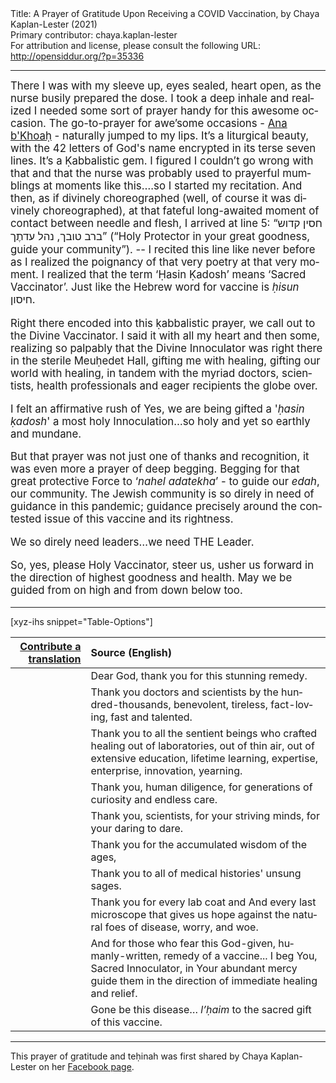 <html>
<head></head>
<body>
Title: A Prayer of Gratitude Upon Receiving a COVID Vaccination, by Chaya Kaplan-Lester (2021)<br />
Primary contributor: chaya.kaplan-lester<br />
For attribution and license, please consult the following URL: <a href="http://opensiddur.org/?p=35336">http://opensiddur.org/?p=35336</a>
<p />
<hr />

<div class="english" lang="en" style="font-size: 1.2em;">
There I was with my sleeve up, eyes sealed, heart open, as the nurse busily prepared the dose. I took a deep inhale and realized I needed some sort of prayer handy for this awesome occasion. The go-to-prayer for awe’some occasions - <a href="https://opensiddur.org/prayers/collective-welfare/trouble/captivity/ana-bkhoah-a-42-letter-name-piyyut-translated-by-reb-zalman/">Ana b'Khoaḥ</a> - naturally jumped to my lips. It’s a liturgical beauty, with the 42 letters of God's name encrypted in its terse seven lines. It’s a Ḳabbalistic gem. I figured I couldn’t go wrong with that and that the nurse was probably used to prayerful mumblings at moments like this….so I started my recitation. And then, as if divinely choreographed (well, of course it was divinely choreographed), at that fateful long-awaited moment of contact between needle and flesh, I arrived at line 5: “<span class="hebrew" lang="he">חסין קדוש ברב טובך, נהל עדתֶך</span>” (“Holy Protector in your great goodness, guide your community”). -- I recited this line like never before as I realized the poignancy of that very poetry at that very moment. I realized that the term ‘Ḥasin Ḳadosh’ means ‘Sacred Vaccinator’. Just like the Hebrew word for vaccine is <em>ḥisun</em> <span class="hebrew" lang="he">חיסון</span>.

Right there encoded into this ḳabbalistic prayer, we call out to the Divine Vaccinator. I said it with all my heart and then some, realizing so palpably that the Divine Innoculator was right there in the sterile Meuḥedet Hall, gifting me with healing, gifting our world with healing, in tandem with the myriad doctors, scientists, health professionals and eager recipients the globe over. 

I felt an affirmative rush of Yes, we are being gifted a '<em>ḥasin ḳadosh</em>' a most holy Innoculation…so holy and yet so earthly and mundane.  

But that prayer was not just one of thanks and recognition, it was even more a prayer of deep begging. Begging for that great protective Force to ‘<em>nahel adatekha</em>’ - to guide our <em>edah</em>, our community. The Jewish community is so direly in need of guidance in this pandemic; guidance precisely around the contested issue of this vaccine and its rightness. 

We so direly need leaders…we need THE Leader. 

So, yes, please Holy Vaccinator, steer us, usher us forward in the direction of highest goodness and health. May we be guided from on high and from down below too. 
</div>

<hr /> 

[xyz-ihs snippet="Table-Options"]<table style="margin-left: auto; margin-right: auto;" class="draggable">
<thead><tr><th id="x" style="text-align: right;"><a href="/translate/" target="_blank" rel="noopener">Contribute a translation</a></th><th style="text-align: left;">Source (English)</th></tr></thead>
<tbody>
<tr><td style="vertical-align:top;">
<div class="liturgy" lang="he">

</span></div></td>
 
<td style="vertical-align:top;">
<div class="english" lang="en">
Dear God, 
thank you for this stunning remedy. 
</div></td></tr>


<tr><td style="vertical-align:top;">
<div class="liturgy" lang="he">

</span></div></td>
 
<td style="vertical-align:top;">
<div class="english" lang="en">
Thank you doctors and scientists 
by the hundred-thousands, 
benevolent, tireless, 
fact-loving, fast and talented. 
</div></td></tr>


<tr><td style="vertical-align:top;">
<div class="liturgy" lang="he">

</span></div></td>
 
<td style="vertical-align:top;">
<div class="english" lang="en">
Thank you to all the sentient beings 
who crafted healing 
out of laboratories, 
out of thin air, 
out of extensive education, 
lifetime learning, expertise, 
enterprise, innovation, yearning.
</div></td></tr>


<tr><td style="vertical-align:top;">
<div class="liturgy" lang="he">

</span></div></td>
 
<td style="vertical-align:top;">
<div class="english" lang="en">
Thank you, human diligence, 
for generations of curiosity and endless care. 
</div></td></tr>


<tr><td style="vertical-align:top;">
<div class="liturgy" lang="he">

</span></div></td>
 
<td style="vertical-align:top;">
<div class="english" lang="en">
Thank you, scientists, 
for your striving minds, 
for your daring to dare. 
</div></td></tr>


<tr><td style="vertical-align:top;">
<div class="liturgy" lang="he">

</span></div></td>
 
<td style="vertical-align:top;">
<div class="english" lang="en">
Thank you for the accumulated wisdom of the ages, 
</div></td></tr>


<tr><td style="vertical-align:top;">
<div class="liturgy" lang="he">

</span></div></td>
 
<td style="vertical-align:top;">
<div class="english" lang="en">
Thank you to all of medical histories' unsung sages.
</div></td></tr>


<tr><td style="vertical-align:top;">
<div class="liturgy" lang="he">

</span></div></td>
 
<td style="vertical-align:top;">
<div class="english" lang="en">
Thank you for every lab coat and 
And every last microscope 
that gives us hope
against the natural foes 
of disease, worry, and woe. 
</div></td></tr>


<tr><td style="vertical-align:top;">
<div class="liturgy" lang="he">

</span></div></td>
 
<td style="vertical-align:top;">
<div class="english" lang="en">
And for those who fear this God-given, humanly-written,
remedy of a vaccine...
I beg You, Sacred Innoculator, 
in Your abundant mercy 
guide them in the direction of immediate healing and relief.
 </div></td></tr>


<tr><td style="vertical-align:top;">
<div class="liturgy" lang="he">

</span></div></td>
 
<td style="vertical-align:top;">
<div class="english" lang="en">
Gone be this disease…
<em>l’ḥaim</em> to the sacred gift of this vaccine. 
</div></td></tr>
</tbody></table>

<hr />

This prayer of gratitude and teḥinah was first shared by Chaya Kaplan-Lester on her <a href="https://www.facebook.com/chaya.kaplanlester/posts/10157836562308302">Facebook page</a>.


</body>
</html>